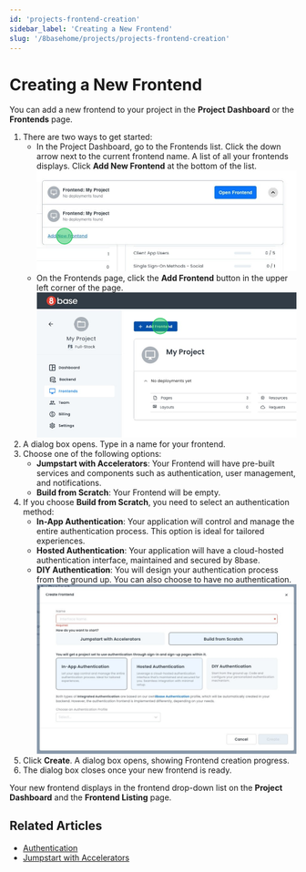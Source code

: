```yaml
---
id: 'projects-frontend-creation'
sidebar_label: 'Creating a New Frontend'
slug: '/8basehome/projects/projects-frontend-creation'
---
```

# Creating a New Frontend

You can add a new frontend to your project in the **Project Dashboard** or the **Frontends** page.

1. There are two ways to get started:
   - In the Project Dashboard, go to the Frontends list. Click the down arrow next to the current frontend name. A list of all your frontends displays. Click **Add New Frontend** at the bottom of the list.
    ![Add Frontend](_images/ui_dashboard_newfrontend_dash.png)
   - On the Frontends page, click the **Add Frontend** button in the upper left corner of the page.
    ![Add Frontend](_images/ui_dashboard_newfrontend_list.png)
2. A dialog box opens. Type in a name for your frontend. 
3. Choose one of the following options: 
    - **Jumpstart with Accelerators**: Your Frontend will have pre-built services and components such as authentication, user management, and notifications. 
    - **Build from Scratch**: Your Frontend will be empty.    
4. If you choose **Build from Scratch**, you need to select an authentication method:
    -   **In-App Authentication**: Your application will control and manage the entire authentication process. This option is ideal for tailored experiences.    
    -   **Hosted Authentication**: Your application will have a cloud-hosted authentication interface, maintained and secured by 8base.    
    -   **DIY Authentication**: You will design your authentication process from the ground up. You can also choose to have no authentication.
    ![Frontend creation dialog box](_images/ui_dashboard_newfrontend_dialogbox.png)
5. Click **Create**. A dialog box opens, showing Frontend creation progress.
6. The dialog box closes once your new frontend is ready.

Your new frontend displays in the frontend drop-down list on the **Project Dashboard**
and the **Frontend Listing** page.

## Related Articles

- [Authentication](../../backend/app-services/authentication-index.md)
- [Jumpstart with Accelerators](../../gettingstarted/jumpstart/jumpstart.md)


